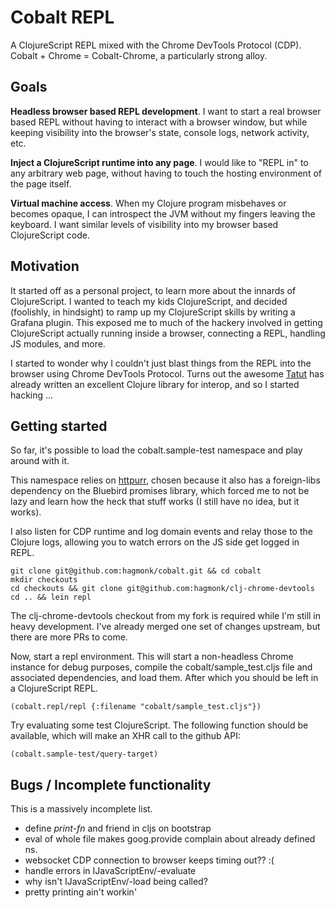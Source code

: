 
# Cobalt REPL

A ClojureScript REPL mixed with the Chrome DevTools Protocol (CDP).
Cobalt + Chrome = Cobalt-Chrome, a particularly strong alloy.

## Goals

**Headless browser based REPL development**. I want to start a real browser based REPL
without having to interact with a browser window, but while keeping visibility into the
browser's state, console logs, network activity, etc.

**Inject a ClojureScript runtime into any page**. I would like to "REPL in" to any arbitrary web
page, without having to touch the hosting environment of the page itself.

**Virtual machine access**. When my Clojure program misbehaves or becomes opaque, I can
introspect the JVM without my fingers leaving the keyboard. I want similar levels of
visibility into my browser based ClojureScript code.

## Motivation

It started off as a personal project, to learn more about the innards of ClojureScript.
I wanted to teach my kids ClojureScript, and decided (foolishly, in hindsight) to
ramp up my ClojureScript skills by writing a Grafana plugin. This exposed me to much of the
hackery involved in getting ClojureScript actually running inside a browser, connecting a
REPL, handling JS modules, and more.

I started to wonder why I couldn't just blast things from the REPL into the browser using
Chrome DevTools Protocol. Turns out the awesome [Tatut](https://github.com/tatut) has
already written an excellent Clojure library for interop, and so I started hacking ...

## Getting started

So far, it's possible to load the cobalt.sample-test namespace and play around with it.

This namespace relies on [httpurr](https://github.com/funcool/httpurr), chosen because
it also has a foreign-libs dependency on the Bluebird promises library, which forced me
to not be lazy and learn how the heck that stuff works (I still have no idea, but it works).

I also listen for CDP runtime and log domain events and relay those to the Clojure logs,
allowing you to watch errors on the JS side get logged in REPL.

```
git clone git@github.com:hagmonk/cobalt.git && cd cobalt
mkdir checkouts
cd checkouts && git clone git@github.com:hagmonk/clj-chrome-devtools
cd .. && lein repl
```

The clj-chrome-devtools checkout from my fork is required while I'm still in heavy
development. I've already merged one set of changes upstream, but there are more PRs
to come.

Now, start a repl environment. This will start a non-headless Chrome instance for debug purposes,
compile the cobalt/sample_test.cljs file and associated dependencies, and load them. After which you
should be left in a ClojureScript REPL.

```
(cobalt.repl/repl {:filename "cobalt/sample_test.cljs"})
```

Try evaluating some test ClojureScript. The following function should be available, which will make an
XHR call to the github API:

```
(cobalt.sample-test/query-target)
```

## Bugs / Incomplete functionality

This is a massively incomplete list.

* define *print-fn* and friend in cljs on bootstrap
* eval of whole file makes goog.provide complain about already defined ns.
* websocket CDP connection to browser keeps timing out?? :(
* handle errors in IJavaScriptEnv/-evaluate
* why isn't IJavaScriptEnv/-load being called?
* pretty printing ain't workin'

